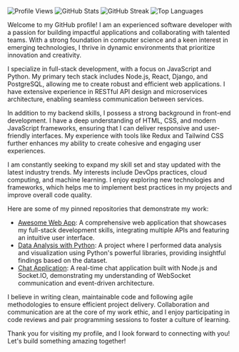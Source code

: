 ![Profile Views](https://komarev.com/ghpvc/?username=manuelfreeman869)
![GitHub Stats](https://github-readme-stats.vercel.app/api?username=manuelfreeman869&show_icons=true&hide_title=true&count_private=true&theme=radical)
![GitHub Streak](https://github-readme-streak-stats.herokuapp.com/?user=manuelfreeman869&theme=radical)
![Top Languages](https://github-readme-stats.vercel.app/api/top-langs/?username=manuelfreeman869&layout=compact&theme=radical)

Welcome to my GitHub profile! I am an experienced software developer with a passion for building impactful applications and collaborating with talented teams. With a strong foundation in computer science and a keen interest in emerging technologies, I thrive in dynamic environments that prioritize innovation and creativity.

I specialize in full-stack development, with a focus on JavaScript and Python. My primary tech stack includes Node.js, React, Django, and PostgreSQL, allowing me to create robust and efficient web applications. I have extensive experience in RESTful API design and microservices architecture, enabling seamless communication between services.

In addition to my backend skills, I possess a strong background in front-end development. I have a deep understanding of HTML, CSS, and modern JavaScript frameworks, ensuring that I can deliver responsive and user-friendly interfaces. My experience with tools like Redux and Tailwind CSS further enhances my ability to create cohesive and engaging user experiences.

I am constantly seeking to expand my skill set and stay updated with the latest industry trends. My interests include DevOps practices, cloud computing, and machine learning. I enjoy exploring new technologies and frameworks, which helps me to implement best practices in my projects and improve overall code quality.

Here are some of my pinned repositories that demonstrate my work:

- [Awesome Web App](https://github.com/manuelfreeman869/awesome-web-app): A comprehensive web application that showcases my full-stack development skills, integrating multiple APIs and featuring an intuitive user interface.
- [Data Analysis with Python](https://github.com/manuelfreeman869/data-analysis-python): A project where I performed data analysis and visualization using Python's powerful libraries, providing insightful findings based on the dataset.
- [Chat Application](https://github.com/manuelfreeman869/chat-application): A real-time chat application built with Node.js and Socket.IO, demonstrating my understanding of WebSocket communication and event-driven architecture.

I believe in writing clean, maintainable code and following agile methodologies to ensure efficient project delivery. Collaboration and communication are at the core of my work ethic, and I enjoy participating in code reviews and pair programming sessions to foster a culture of learning.

Thank you for visiting my profile, and I look forward to connecting with you! Let's build something amazing together!
